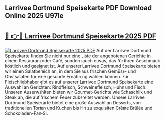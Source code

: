 ## Larrivee Dortmund Speisekarte PDF Download Online 2025 U97le

# <h2><a href="http://gc7itq.nevu.top/?p=Larrivee+Dortmund+Speisekarte">🔗 👉🔴 Larrivee Dortmund Speisekarte 2025 PDF</a></h2>

[![Larrivee Dortmund Speisekarte 2025 PDF](https://i.imgur.com/dBaPXMq.png)](http://gc7itq.nevu.top/?p=Larrivee+Dortmund+Speisekarte)
Auf der Larrivee Dortmund Speisekarte finden Sie nicht nur eine Liste der angebotenen Gerichte in einem Restaurant oder Café, sondern auch etwas, das für Ihren Geschmack köstlich und geeignet ist. Auf unserer Larrivee Dortmund Speisekarte bieten wir einen Salatbereich an, in dem Sie aus frischen Gemüse- und Obstsalaten für eine gesunde Ernährung wählen können. Für Fleischliebhaber gibt es auf unserer Larrivee Dortmund Speisekarte eine Auswahl an Gerichten: Rindfleisch, Schweinefleisch, Huhn und Fisch. Unseren Auserwählten bieten wir Gourmet-Gerichte wie Schaschlik und Steak an, die auf frischem Feuer zubereitet werden. Unsere Larrivee Dortmund Speisekarte bietet eine große Auswahl an Desserts, von traditionellen Torten und Kuchen bis hin zu exquisiten Crème Brûlée und Schokoladen-Fan-Si.
